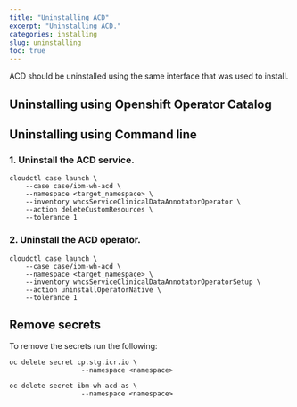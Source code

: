 ```yaml
---
title: "Uninstalling ACD"
excerpt: "Uninstalling ACD."
categories: installing
slug: uninstalling
toc: true
---
```


ACD should be uninstalled using the same interface that was used to install.

## Uninstalling using Openshift Operator Catalog

## Uninstalling using Command line

### 1. Uninstall the ACD service.

```
cloudctl case launch \
    --case case/ibm-wh-acd \
    --namespace <target_namespace> \
    --inventory whcsServiceClinicalDataAnnotatorOperator \
    --action deleteCustomResources \
    --tolerance 1
```

### 2. Uninstall the ACD operator.

```
cloudctl case launch \
    --case case/ibm-wh-acd \
    --namespace <target_namespace> \
    --inventory whcsServiceClinicalDataAnnotatorOperatorSetup \
    --action uninstallOperatorNative \
    --tolerance 1
```
## Remove secrets

To remove the secrets run the following:

```
oc delete secret cp.stg.icr.io \
                  --namespace <namespace>

oc delete secret ibm-wh-acd-as \
                  --namespace <namespace>
```
